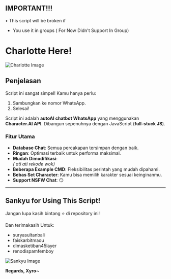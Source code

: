## **IMPORTANT!!!**
• This script will be broken if 
  - You use it in groups ( For Now Didn't Support In Group)

# **Charlotte Here!**  
![Charlotte Image](https://storage.netorare.codes/f/32517e8a51374e35281d4a80205888c7.jpg)  

## **Penjelasan**  
Script ini sangat simpel! Kamu hanya perlu:  
1. Sambungkan ke nomor WhatsApp.  
2. Selesai!  

Script ini adalah **autoAI chatbot WhatsApp** yang menggunakan **Character.AI API**. Dibangun sepenuhnya dengan JavaScript (**full-stuck JS**).  

### **Fitur Utama**  
- **Database Chat**: Semua percakapan tersimpan dengan baik.  
- **Ringan**: Optimasi terbaik untuk performa maksimal.  
- **Mudah Dimodifikasi**:  
  *( ati ati rekode wok)*  
- **Beberapa Example CMD**: Fleksibilitas perintah yang mudah dipahami.  
- **Bebas Set Character**: Kamu bisa memilih karakter sesuai keinginanmu.  
- **Support NSFW Chat**: 😏  

---

## **Sankyu for Using This Script!**  
Jangan lupa kasih bintang ⭐ di repository ini!  

Dan terimakasih Untuk:
- suryasultanbali
- faiskarbitmaou
- dimasketiban45layer
- renodispamfemboy

![Sankyu Image](https://storage.netorare.codes/f/2a2077568b8075a2c8fd4e8161b52382.jpg)

**Regards, Xyro~**
